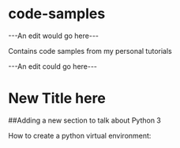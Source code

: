 # code-samples

---An edit would go here---

Contains code samples from my personal tutorials

---An edit could go here---

# New Title here

##Adding a new section to talk about Python 3

How to create a python virtual environment:

